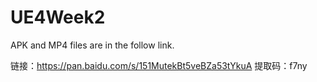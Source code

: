 # UE4Week2

APK and MP4 files are in the follow link.

链接：https://pan.baidu.com/s/151MutekBt5veBZa53tYkuA 
提取码：f7ny
